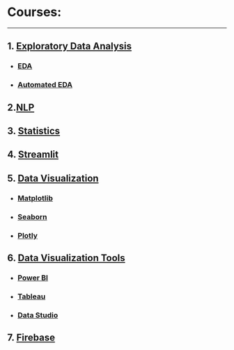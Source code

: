 # Courses:
---

## 1. [Exploratory Data Analysis](https://github.com/HanifaElahi/Courses/tree/main/Exploratory%20Data%20Analysis)
- ### [EDA](https://github.com/HanifaElahi/Courses/tree/main/Exploratory%20Data%20Analysis/EDA)
- ### [Automated EDA](https://github.com/HanifaElahi/Courses/tree/main/Exploratory%20Data%20Analysis/Automated_EDA)
## 2.[NLP]()
## 3. [Statistics]()
## 4. [Streamlit]()
## 5. [Data Visualization](https://github.com/HanifaElahi/Courses/tree/main/Data%20Visualizations)
- ### [Matplotlib](https://github.com/HanifaElahi/Courses/tree/main/Data%20Visualizations/Matplotlib)
- ### [Seaborn](https://github.com/HanifaElahi/Courses/tree/main/Data%20Visualizations/Seaborn)
- ### [Plotly]()
## 6. [Data Visualization Tools]()
- ### [Power BI]()
- ### [Tableau]()
- ### [Data Studio]()
## 7. [Firebase](https://github.com/HanifaElahi/Courses/tree/main/Firebase)
